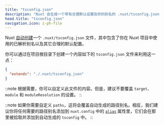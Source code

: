 ```yaml
---
title: "tsconfig.json"
description: "Nuxt 会生成一个带有合理默认设置及你的别名的 .nuxt/tsconfig.json 文件。"
head.title: "tsconfig.json"
navigation.icon: i-ph-file
---
```


Nuxt [自动创建](/docs/guide/concepts/typescript)一个 `.nuxt/tsconfig.json` 文件，其中包含了你在 Nuxt 项目中使用的已解析别名以及其它合理的默认配置。

你可以通过在项目根目录下创建一个内容如下的 `tsconfig.json` 文件来利用这一点：

```json [tsconfig.json]
{
  "extends": "./.nuxt/tsconfig.json"
}
```

::note
根据需要，你可以自定义此文件的内容。但是，建议不要覆盖 `target`、`module` 和 `moduleResolution` 的设置。
::

::note
如果你需要自定义 `paths`，这将会覆盖自动生成的路径别名。相反，我们建议你将任何需要的路径别名添加到 `nuxt.config` 中的 [`alias`](/docs/api/nuxt-config#alias) 属性里，它们会在那里被拾取并添加到自动生成的 `tsconfig` 中。
::
